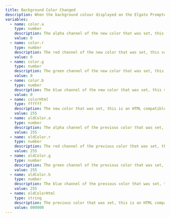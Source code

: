 ```yaml
---
title: Background Color Changed
description: When the background colour displayed on the Elgato Prompter is changed
variables:
  - name: color.a
    type: number
    description: The alpha channel of the new color that was set, this value is from 0 to 255
    value: 0
  - name: color.r
    type: number
    description: The red channel of the new color that was set, this value is from 0 to 255
    value: 0
  - name: color.g
    type: number
    description: The green channel of the new color that was set, this value is from 0 to 255
    value: 0
  - name: color.b
    type: number
    description: The blue channel of the new color that was set, this value is from 0 to 255
    value: 0
  - name: colorHtml
    type: ffffff
    description: The new color that was set, this is an HTML compatible colour string
    value: 255
  - name: oldColor.a
    type: number
    description: The alpha channel of the previous color that was set, this value is from 0 to 255
    value: 255
  - name: oldColor.r
    type: number
    description: The red channel of the previous color that was set, this value is from 0 to 255
    value: 255
  - name: oldColor.g
    type: number
    description: The green channel of the previous color that was set, this value is from 0 to 255
    value: 255
  - name: oldColor.b
    type: number
    description: The blue channel of the previous color that was set, this value is from 0 to 255
    value: 255
  - name: oldColorHtml
    type: string
    description: The previous color that was set, this is an HTML compatible colour string
    value: 000000
---
```

